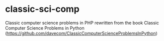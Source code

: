 # classic-sci-comp
Classic computer science problems in PHP rewritten from the book Classic Computer Science Problems in Python (https://github.com/davecom/ClassicComputerScienceProblemsInPython)
